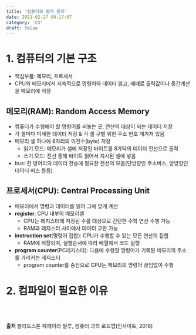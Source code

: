 ```yaml
---
title: '컴퓨터의 동작 원리'
date: 2021-02-27 08:17:07
category: 'CS'
draft: false
---
```

<P>

# 1. 컴퓨터의 기본 구조
- 핵심부품: 메모리, 프로세서
- CPU와 메모리에서 지속적으로 명령어와 데이터 읽고, 때떄로 출력값이나 중간계산을 메모리에 저장

## 메모리(RAM): Random Access Memory
- 컴퓨터가 수행해야 할 명령어를 써놓는 곳, 연산의 대상이 되는 데이터 저장 
- 각 셀마다 미세한 데이터 저장 & 각 셀 구별 위한 주소 번호 매겨져 있음
- 메모리 셀 하나에 8자리의 이진수(byte) 저장
  - 읽기 모드: 메모리가 셀에 저장된 바이트를 8가닥의 데이터 전선으로 출력
  - 쓰기 모드: 전선 통해 바이트 읽어서 지시된 셀에 넣음
- bus: 한 덩어리의 데이터 전송에 필요한 전선의 모음(단방향인 주소버스, 양방향인 데이터 버스 등등)

## 프로세서(CPU): Central Processing Unit
- 메모리에서 명령과 데이터를 읽어 그에 맞게 계산 
- **register**: CPU 내부의 메모리셀
  - CPU는 레지스터에 저장된 수를 대상으로 간단한 수학 연산 수행 가능
  - RAM과 레지스터 사이에서 데이터 교환 가능
- **instruction set**(명령어 집합): CPU가 수행할 수 있는 모든 연산의 집합
  - RAM에 저장되며, 실행순서에 따라 배열해서 코드 실행
- **program counter**(PC레지스터): 다음에 수행할 명령어가 기록된 메모리의 주소를 가리키는 레지스터
  - program counter를 중심으로 CPU는 메모리의 명령어 끊임없이 수행

# 2. 컴파일이 필요한 이유

<br />
<br />

**출처** 블라드스톤 페헤이라 필루, 컴퓨터 과학 로드맵(인사이트, 2018)
</p>